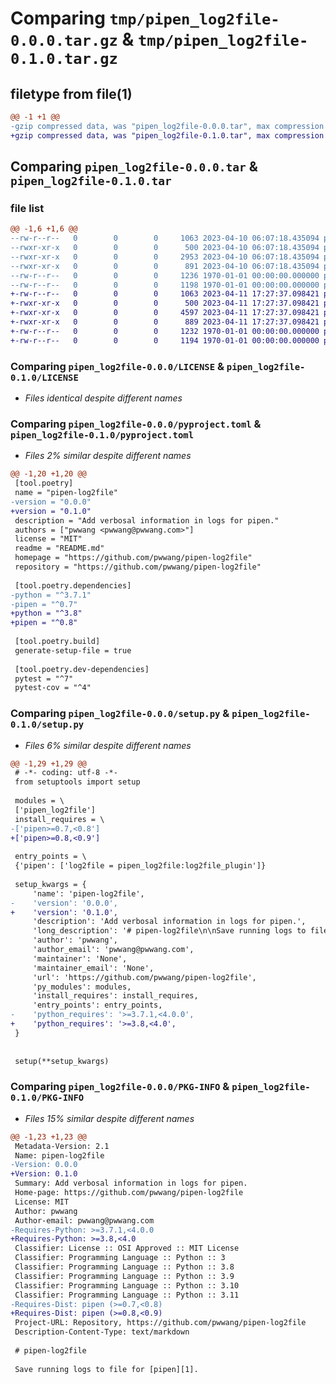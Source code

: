 # Comparing `tmp/pipen_log2file-0.0.0.tar.gz` & `tmp/pipen_log2file-0.1.0.tar.gz`

## filetype from file(1)

```diff
@@ -1 +1 @@
-gzip compressed data, was "pipen_log2file-0.0.0.tar", max compression
+gzip compressed data, was "pipen_log2file-0.1.0.tar", max compression
```

## Comparing `pipen_log2file-0.0.0.tar` & `pipen_log2file-0.1.0.tar`

### file list

```diff
@@ -1,6 +1,6 @@
--rw-r--r--   0        0        0     1063 2023-04-10 06:07:18.435094 pipen_log2file-0.0.0/LICENSE
--rwxr-xr-x   0        0        0      500 2023-04-10 06:07:18.435094 pipen_log2file-0.0.0/README.md
--rwxr-xr-x   0        0        0     2953 2023-04-10 06:07:18.435094 pipen_log2file-0.0.0/pipen_log2file.py
--rwxr-xr-x   0        0        0      891 2023-04-10 06:07:18.435094 pipen_log2file-0.0.0/pyproject.toml
--rw-r--r--   0        0        0     1236 1970-01-01 00:00:00.000000 pipen_log2file-0.0.0/setup.py
--rw-r--r--   0        0        0     1198 1970-01-01 00:00:00.000000 pipen_log2file-0.0.0/PKG-INFO
+-rw-r--r--   0        0        0     1063 2023-04-11 17:27:37.098421 pipen_log2file-0.1.0/LICENSE
+-rwxr-xr-x   0        0        0      500 2023-04-11 17:27:37.098421 pipen_log2file-0.1.0/README.md
+-rwxr-xr-x   0        0        0     4597 2023-04-11 17:27:37.098421 pipen_log2file-0.1.0/pipen_log2file.py
+-rwxr-xr-x   0        0        0      889 2023-04-11 17:27:37.098421 pipen_log2file-0.1.0/pyproject.toml
+-rw-r--r--   0        0        0     1232 1970-01-01 00:00:00.000000 pipen_log2file-0.1.0/setup.py
+-rw-r--r--   0        0        0     1194 1970-01-01 00:00:00.000000 pipen_log2file-0.1.0/PKG-INFO
```

### Comparing `pipen_log2file-0.0.0/LICENSE` & `pipen_log2file-0.1.0/LICENSE`

 * *Files identical despite different names*

### Comparing `pipen_log2file-0.0.0/pyproject.toml` & `pipen_log2file-0.1.0/pyproject.toml`

 * *Files 2% similar despite different names*

```diff
@@ -1,20 +1,20 @@
 [tool.poetry]
 name = "pipen-log2file"
-version = "0.0.0"
+version = "0.1.0"
 description = "Add verbosal information in logs for pipen."
 authors = ["pwwang <pwwang@pwwang.com>"]
 license = "MIT"
 readme = "README.md"
 homepage = "https://github.com/pwwang/pipen-log2file"
 repository = "https://github.com/pwwang/pipen-log2file"
 
 [tool.poetry.dependencies]
-python = "^3.7.1"
-pipen = "^0.7"
+python = "^3.8"
+pipen = "^0.8"
 
 [tool.poetry.build]
 generate-setup-file = true
 
 [tool.poetry.dev-dependencies]
 pytest = "^7"
 pytest-cov = "^4"
```

### Comparing `pipen_log2file-0.0.0/setup.py` & `pipen_log2file-0.1.0/setup.py`

 * *Files 6% similar despite different names*

```diff
@@ -1,29 +1,29 @@
 # -*- coding: utf-8 -*-
 from setuptools import setup
 
 modules = \
 ['pipen_log2file']
 install_requires = \
-['pipen>=0.7,<0.8']
+['pipen>=0.8,<0.9']
 
 entry_points = \
 {'pipen': ['log2file = pipen_log2file:log2file_plugin']}
 
 setup_kwargs = {
     'name': 'pipen-log2file',
-    'version': '0.0.0',
+    'version': '0.1.0',
     'description': 'Add verbosal information in logs for pipen.',
     'long_description': '# pipen-log2file\n\nSave running logs to file for [pipen][1].\n\nThe log file is saved to `<workdir>/<pipeline>/.logs/run-<date-time>.log` by default.\nA symlink `<workdir>/<pipeline>/run-latest.log` is created to the latest log file.\n\n## Installation\n\n```\npip install -U pipen-log2file\n```\n\n## Enabling/Disabling the plugin\n\nThe plugin is registered via entrypoints. It\'s by default enabled. To disable it:\n`plugins=[..., "no:log2file"]`, or uninstall this plugin.\n\n\n[1]: https://github.com/pwwang/pipen\n',
     'author': 'pwwang',
     'author_email': 'pwwang@pwwang.com',
     'maintainer': 'None',
     'maintainer_email': 'None',
     'url': 'https://github.com/pwwang/pipen-log2file',
     'py_modules': modules,
     'install_requires': install_requires,
     'entry_points': entry_points,
-    'python_requires': '>=3.7.1,<4.0.0',
+    'python_requires': '>=3.8,<4.0',
 }
 
 
 setup(**setup_kwargs)
```

### Comparing `pipen_log2file-0.0.0/PKG-INFO` & `pipen_log2file-0.1.0/PKG-INFO`

 * *Files 15% similar despite different names*

```diff
@@ -1,23 +1,23 @@
 Metadata-Version: 2.1
 Name: pipen-log2file
-Version: 0.0.0
+Version: 0.1.0
 Summary: Add verbosal information in logs for pipen.
 Home-page: https://github.com/pwwang/pipen-log2file
 License: MIT
 Author: pwwang
 Author-email: pwwang@pwwang.com
-Requires-Python: >=3.7.1,<4.0.0
+Requires-Python: >=3.8,<4.0
 Classifier: License :: OSI Approved :: MIT License
 Classifier: Programming Language :: Python :: 3
 Classifier: Programming Language :: Python :: 3.8
 Classifier: Programming Language :: Python :: 3.9
 Classifier: Programming Language :: Python :: 3.10
 Classifier: Programming Language :: Python :: 3.11
-Requires-Dist: pipen (>=0.7,<0.8)
+Requires-Dist: pipen (>=0.8,<0.9)
 Project-URL: Repository, https://github.com/pwwang/pipen-log2file
 Description-Content-Type: text/markdown
 
 # pipen-log2file
 
 Save running logs to file for [pipen][1].
```

